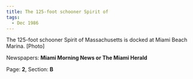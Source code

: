 ```yaml
---  
title: The 125-foot schooner Spirit of  
tags:  
  - Dec 1986  
---  
```

  
The 125-foot schooner Spirit of Massachusetts is docked at Miami Beach Marina. [Photo]  
  
Newspapers: **Miami Morning News or The Miami Herald**  
  
Page: **2**, Section: **B** 
